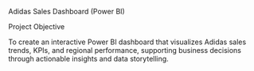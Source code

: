 Adidas Sales Dashboard (Power BI)

Project Objective

To create an interactive Power BI dashboard that visualizes Adidas sales trends, KPIs, and regional performance, supporting business decisions through actionable insights and data storytelling.
